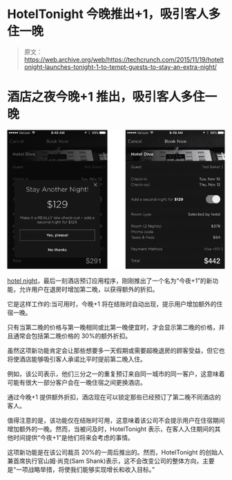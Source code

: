# HotelTonight 今晚推出+1，吸引客人多住一晚 

> 原文：<https://web.archive.org/web/https://techcrunch.com/2015/11/19/hoteltonight-launches-tonight-1-to-tempt-guests-to-stay-an-extra-night/>

# 酒店之夜今晚+1 推出，吸引客人多住一晚

![](img/1546f0d9aabe4abfd13552ca57dcc46e.png)

[hotel night](https://web.archive.org/web/20221208205116/https://www.hoteltonight.com/)，最后一刻酒店预订应用程序，刚刚推出了一个名为“今夜+1”的新功能，允许用户在退房时增加第二晚，以获得额外的折扣。

它是这样工作的:当可用时，今晚+1 将在结账时自动出现，提示用户增加额外的住宿一晚。

只有当第二晚的价格与第一晚相同或比第一晚便宜时，才会显示第二晚的价格，并且通常会包括第二晚价格的 30%的额外折扣。

虽然这项新功能肯定会让那些想要多一天假期或需要超晚退房的顾客受益，但它也将使酒店能够吸引客人承诺比平时提前第二晚入住。

例如，该公司表示，他们三分之一的重复预订来自同一城市的同一客户，这意味着可能有很大一部分客户会在一晚住宿之间更换酒店。

通过今晚+1 提供额外折扣，酒店现在可以锁定那些已经预订了第二晚不同酒店的客人。

值得注意的是，该功能仅在结账时可用，这意味着该公司不会提示用户在住宿期间增加额外的一晚。然而，当被问及时，HotelTonight 表示，在客人入住期间的其他时间提供“今夜+1”是他们将来会考虑的事情。

这项新功能是在该公司裁员 20%的一周后推出的。然而，HotelTonight 的创始人兼首席执行官山姆·尚克(Sam Shank)表示，这不会改变公司的整体方向，主要是“一项战略举措，将使我们能够实现增长和收入目标。”